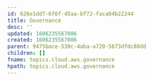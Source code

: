 ```yaml
---
id: 626e1dd7-6f6f-45aa-bf72-faca04b22244
title: Governance
desc: ''
updated: 1606235567086
created: 1606235567086
parent: 9475bace-530c-4aba-a720-5673dfdc80dd
children: []
fname: topics.cloud.aws.governance
hpath: topics.cloud.aws.governance
---
```



